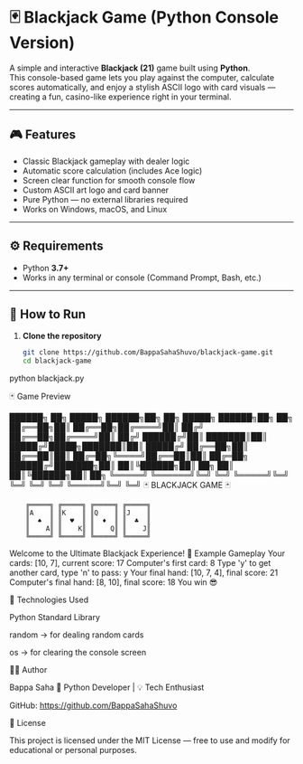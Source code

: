 # 🃏 Blackjack Game (Python Console Version)

A simple and interactive **Blackjack (21)** game built using **Python**.  
This console-based game lets you play against the computer, calculate scores automatically, and enjoy a stylish ASCII logo with card visuals — creating a fun, casino-like experience right in your terminal.

---

## 🎮 Features

- Classic Blackjack gameplay with dealer logic  
- Automatic score calculation (includes Ace logic)  
- Screen clear function for smooth console flow  
- Custom ASCII art logo and card banner  
- Pure Python — no external libraries required  
- Works on Windows, macOS, and Linux  

---

## ⚙️ Requirements

- Python **3.7+**
- Works in any terminal or console (Command Prompt, Bash, etc.)

---

## 🚀 How to Run

1. **Clone the repository**
   ```bash
   git clone https://github.com/BappaSahaShuvo/blackjack-game.git
   cd blackjack-game
python blackjack.py


🃏 Game Preview


██████╗ ██╗      █████╗  ██████╗██╗  ██╗      █████╗  ██████╗██╗  ██╗
██╔══██╗██║     ██╔══██╗██╔════╝██║ ██╔╝     ██╔══██╗██╔════╝██║ ██╔╝
██████╔╝██║     ███████║██║     █████╔╝█████╗███████║██║     █████╔╝ 
██╔══██╗██║     ██╔══██║██║     ██╔═██╗╚════╝██╔══██║██║     ██╔═██╗ 
██████╔╝███████╗██║  ██║╚██████╗██║  ██╗     ██║  ██║╚██████╗██║  ██╗
╚═════╝ ╚══════╝╚═╝  ╚═╝ ╚═════╝╚═╝  ╚═╝     ╚═╝  ╚═╝ ╚═════╝╚═╝  ╚═╝
                       🃏 BLACKJACK GAME 🃏

        ╔═════╗ ╔═════╗ ╔═════╗ ╔═════╗
        ║A    ║ ║K    ║ ║Q    ║ ║J    ║
        ║  ♠  ║ ║  ♥  ║ ║  ♦  ║ ║  ♣  ║
        ║    A║ ║    K║ ║    Q║ ║    J║
        ╚═════╝ ╚═════╝ ╚═════╝ ╚═════╝

Welcome to the Ultimate Blackjack Experience!
📸 Example Gameplay
Your cards: [10, 7], current score: 17
Computer's first card: 8
Type 'y' to get another card, type 'n' to pass: y
Your final hand: [10, 7, 4], final score: 21
Computer's final hand: [8, 10], final score: 18
You win 😎

🧩 Technologies Used

Python Standard Library

random → for dealing random cards

os → for clearing the console screen

👨‍💻 Author

Bappa Saha
🎯 Python Developer | 💡 Tech Enthusiast

GitHub: https://github.com/BappaSahaShuvo

🪪 License

This project is licensed under the MIT License — free to use and modify for educational or personal purposes.
